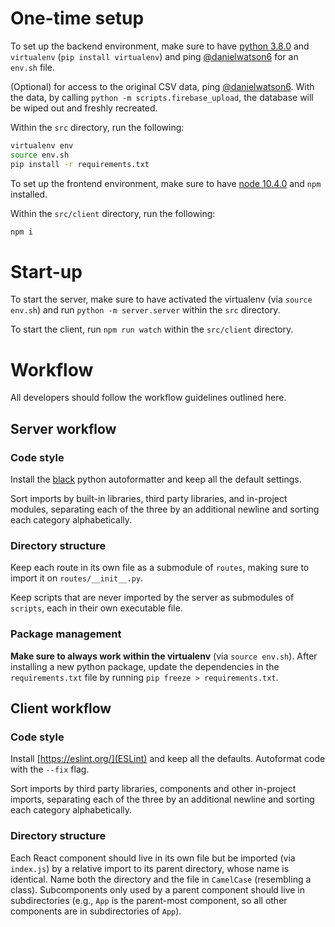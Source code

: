 # One-time setup

To set up the backend environment, make sure to have [python 3.8.0](https://www.python.org/downloads/release/python-380/) and `virtualenv` (`pip install virtualenv`) and ping [@danielwatson6](https://github.com/danielwatson6) for an `env.sh` file.

(Optional) for access to the original CSV data, ping [@danielwatson6](https://github.com/danielwatson6). With the data, by calling `python -m scripts.firebase_upload`, the database will be wiped out and freshly recreated.

Within the `src` directory, run the following:
```bash
virtualenv env
source env.sh
pip install -r requirements.txt
```

To set up the frontend environment, make sure to have [node 10.4.0](https://nodejs.org/en/) and `npm` installed.

Within the `src/client` directory, run the following:
```bash
npm i
```

# Start-up

To start the server, make sure to have activated the virtualenv (via `source env.sh`) and run `python -m server.server` within the `src` directory.

To start the client, run `npm run watch` within the `src/client` directory.

# Workflow

All developers should follow the workflow guidelines outlined here.

## Server workflow

### Code style

Install the [black](https://github.com/psf/black) python autoformatter and keep all the default settings.

Sort imports by built-in libraries, third party libraries, and in-project modules, separating each of the three by an additional newline and sorting each category alphabetically.

### Directory structure

Keep each route in its own file as a submodule of `routes`, making sure to import it on `routes/__init__.py`.

Keep scripts that are never imported by the server as submodules of `scripts`, each in their own executable file.

### Package management

**Make sure to always work within the virtualenv** (via `source env.sh`). After installing a new python package, update the dependencies in the `requirements.txt` file by running `pip freeze > requirements.txt`.

## Client workflow

### Code style

Install [https://eslint.org/](ESLint) and keep all the defaults. Autoformat code with the `--fix` flag.

Sort imports by third party libraries, components and other in-project imports, separating each of the three by an additional newline and sorting each category alphabetically.

### Directory structure

Each React component should live in its own file but be imported (via `index.js`) by a relative import to its parent directory, whose name is identical. Name both the directory and the file in `CamelCase` (resembling a class). Subcomponents only used by a parent component should live in subdirectories (e.g., `App` is the parent-most component, so all other components are in subdirectories of `App`).
